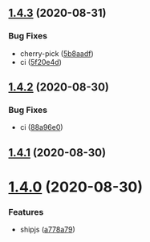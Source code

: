 ## [1.4.3](https://github.com/locona/auto-king/compare/v1.4.2...v1.4.3) (2020-08-31)


### Bug Fixes

* cherry-pick ([5b8aadf](https://github.com/locona/auto-king/commit/5b8aadfc38d4605d9577cb45c49d3fb5e86ddd12))
* ci ([5f20e4d](https://github.com/locona/auto-king/commit/5f20e4ddf7826d06015f8e026118f9ddf79b314c))



## [1.4.2](https://github.com/locona/auto-king/compare/v1.4.1...v1.4.2) (2020-08-30)


### Bug Fixes

* ci ([88a96e0](https://github.com/locona/auto-king/commit/88a96e01fd942ce2f27857b2ae80aa336b41cb3d))



## [1.4.1](https://github.com/locona/auto-king/compare/v1.2.2...v1.4.1) (2020-08-30)



# [1.4.0](https://github.com/locona/auto-king/compare/v1.2.2...v1.4.0) (2020-08-30)


### Features

* shipjs ([a778a79](https://github.com/locona/auto-king/commit/a778a794416d64c40f680f0b0570e4bac08ca013))



